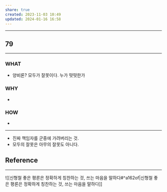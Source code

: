 ```yaml
---
share: true
created: 2023-11-03 10:49
updated: 2024-01-16 16:58
---
```


---
## 79
---
### WHAT
- 양비론? 모두가 잘못이다. 누가 떳떳한가
### WHY
- 
### HOW
- 
---
- 진짜 책임자를 군중에 가려버리는 것.
- 모두의 잘못은 아무의 잘못도 아니다.

## Reference
---
![[신형철  좋은 평론은 정확하게 칭찬하는 것, 쓰는 마음을 말하다#^a162of|신형철  좋은 평론은 정확하게 칭찬하는 것, 쓰는 마음을 말하다]]
